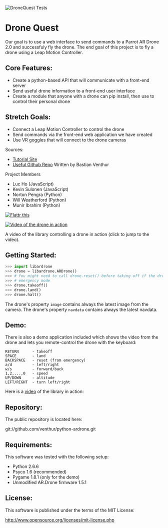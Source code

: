 
![DroneQuest Tests](https://api.travis-ci.org/DroneQuest/drone-quest.svg "Tests are passing! ... right?")

# Drone Quest

Our goal is to use a web interface to send commands to a Parrot AR Drone 2.0 and successfuly fly the drone.
The end goal of this project is to fly a drone using a Leap Motion Controller.


## Core Features:
- Create a python-based API that will communicate with a front-end server
- Send useful drone information to a front-end user interface
- Create a module that anyone with a drone can pip install, then use to control their personal drone
	
## Stretch Goals:
- Connect a Leap Motion Controller to control the drone
- Send commands via the front-end web application we have created
- Use VR goggles that will connect to the drone cameras 

Sources: 
- [Tutorial Site](http://www.playsheep.de/drone/)
- [Useful Github Repo](https://github.com/venthur/python-ardrone) Written by Bastian Venthur

Project Members
- Luc Ho (JavaScript)
- Kevin Sulonen (JavaScript)
- Norton Pengra (Python)
- Will Weatherford (Python)
- Munir Ibrahim (Python)

<a href="https://flattr.com/submit/auto?user_id=venthur&url=http%3A%2F%2Fgithub.com%2Fventhur%2Fpython-ardrone" target="_blank"><img src="http://api.flattr.com/button/flattr-badge-large.png" alt="Flattr this" title="Flattr this" border="0"></a>

[![Video of the drone in action](https://img.youtube.com/vi/2HEV37GbUow/0.jpg)](https://www.youtube.com/watch?v=2HEV37GbUow "Click to go to the video.")

A video of the library controlling a drone in action (click to jump to the video).

Getting Started:
----------------

```python
>>> import libardrone
>>> drone = libardrone.ARDrone()
>>> # You might need to call drone.reset() before taking off if the drone is in
>>> # emergency mode
>>> drone.takeoff()
>>> drone.land()
>>> drone.halt()
```

The drone's property `image` contains always the latest image from the camera.
The drone's property `navdata` contains always the latest navdata.


Demo:
-----

There is also a demo application included which shows the video from the drone
and lets you remote-control the drone with the keyboard:

    RETURN      - takeoff
    SPACE       - land
    BACKSPACE   - reset (from emergency)
    a/d         - left/right
    w/s         - forward/back
    1,2,...,0   - speed
    UP/DOWN     - altitude
    LEFT/RIGHT  - turn left/right

Here is a [video] of the library in action:

  [video]: http://youtu.be/2HEV37GbUow

Repository:
-----------

The public repository is located here:

  git://github.com/venthur/python-ardrone.git


Requirements:
-------------

This software was tested with the following setup:

  * Python 2.6.6
  * Psyco 1.6 (recommended)
  * Pygame 1.8.1 (only for the demo)
  * Unmodified AR.Drone firmware 1.5.1


License:
--------

This software is published under the terms of the MIT License:

  http://www.opensource.org/licenses/mit-license.php

